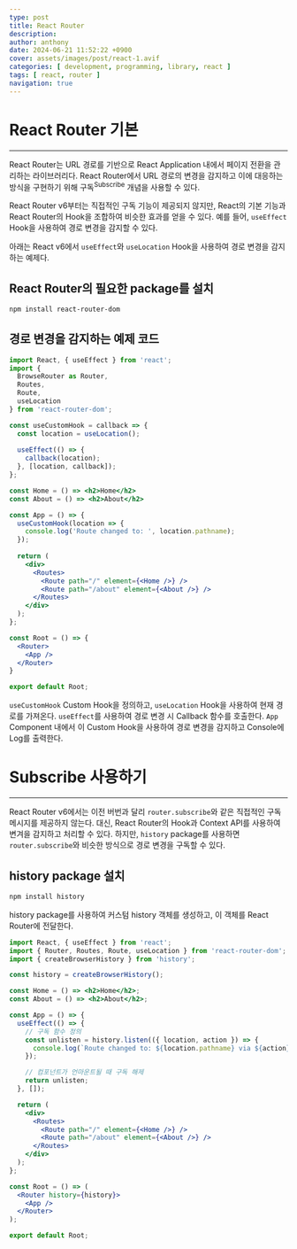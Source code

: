 ```yaml
---
type: post
title: React Router
description:
author: anthony
date: 2024-06-21 11:52:22 +0900
cover: assets/images/post/react-1.avif
categories: [ development, programming, library, react ]
tags: [ react, router ]
navigation: true
---
```


# React Router 기본

---

React Router는 URL 경로를 기반으로 React Application 내에서 페이지 전환을 관리하는 라이브러리다. React Router에서 URL 경로의 변경을 감지하고
이에 대응하는 방식을 구현하기 위해 구독<sup>Subscribe</sup> 개념을 사용할 수 있다.

React Router v6부터는 직접적인 구독 기능이 제공되지 않지만, React의 기본 기능과 React Router의 Hook을 조합하여 비슷한 효과를 얻을 수 있다.
예를 들어, `useEffect` Hook을 사용하여 경로 변경을 감지할 수 있다.

아래는 React v6에서 `useEffect`와 `useLocation` Hook을 사용하여 경로 변경을 감지하는 예제다.

## React Router의 필요한 package를 설치

```bash
npm install react-router-dom
```

## 경로 변경을 감지하는 예제 코드

```jsx
import React, { useEffect } from 'react';
import {
  BrowseRouter as Router,
  Routes,
  Route,
  useLocation
} from 'react-router-dom';

const useCustomHook = callback => {
  const location = useLocation();
  
  useEffect(() => {
    callback(location);
  }, [location, callback]);
};

const Home = () => <h2>Home</h2>
const About = () => <h2>About</h2>

const App = () => {
  useCustomHook(location => {
    console.log('Route changed to: ', location.pathname);
  });
  
  return (
    <div>
      <Routes>
        <Route path="/" element={<Home />} />
        <Route path="/about" element={<About />} />
      </Routes>    
    </div>
  );
};

const Root = () => {
  <Router>
    <App />
  </Router>
}

export default Root;
```

`useCustomHook` Custom Hook을 정의하고, `useLocation` Hook을 사용하여 현재 경로를 가져온다. `useEffect`를 사용하여 경로 변경 시 Callback 함수를
호출한다. `App` Component 내에서 이 Custom Hook을 사용하여 경로 변경을 감지하고 Console에 Log를 출력한다.

# Subscribe 사용하기

---

React Router v6에서는 이전 버번과 달리 `router.subscribe`와 같은 직접적인 구독 메시지를 제공하지 않는다. 대신, React Router의 Hook과
Context API를 사용하여 변겨을 감지하고 처리할 수 있다. 하지만, `history` package를 사용하면 `router.subscribe`와 비슷한 방식으로 경로 변경을 
구독할 수 있다.

## history package 설치

```bash
npm install history
```

history package를 사용하여 커스텀 history 객체를 생성하고, 이 객체를 React Router에 전달한다.

```jsx
import React, { useEffect } from 'react';
import { Router, Routes, Route, useLocation } from 'react-router-dom';
import { createBrowserHistory } from 'history';

const history = createBrowserHistory();

const Home = () => <h2>Home</h2>;
const About = () => <h2>About</h2>;

const App = () => {
  useEffect(() => {
    // 구독 함수 정의
    const unlisten = history.listen(({ location, action }) => {
      console.log(`Route changed to: ${location.pathname} via ${action}`);
    });

    // 컴포넌트가 언마운트될 때 구독 해제
    return unlisten;
  }, []);

  return (
    <div>
      <Routes>
        <Route path="/" element={<Home />} />
        <Route path="/about" element={<About />} />
      </Routes>
    </div>
  );
};

const Root = () => (
  <Router history={history}>
    <App />
  </Router>
);

export default Root;

```
